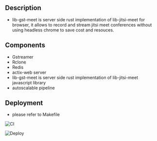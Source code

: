 ## Description

- lib-gst-meet is server side rust implementation of lib-jitsi-meet for browser, it allows to record and stream jitsi meet conferences without using headless chrome to save cost and resouces.

## Components 

 - Gstreamer
 - Rclone
 - Redis
 - actix-web server
 - lib-gst-meet is server side rust implementation of lib-jitsi-meet javascript library
 - autoscalable pipeline

## Deployment 
 - please refer to Makefile
 
![CI](https://github.com/patrick-fitzgerald/actix-web-docker-example/workflows/CI/badge.svg)

![Deploy](https://github.com/patrick-fitzgerald/actix-web-docker-example/workflows/Deploy/badge.svg?branch=develop)

